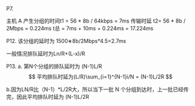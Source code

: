 P7.

主机 A 产生分组的时间t1 = 56 * 8b / 64kbps = 7ms
传输时延 t2= 56 * 8b / 2Mbps = 0.224ms
t总 = 7ms + 10ms + 0.224ms = 17.224ms

P12.
该分组的延时为 1500∗8b/2Mbps*4.5=2.7ms

一般情况排队延时为Ln/R+(L-x)/R

P13.
a.
第N个分组的排队延时为 (N-1)L/R
$$
平均排队时延为(L/R)\sum_{i=1}^{N-1}i/N = (N-1)L/2R
$$


b.因为LN/R比（N-1）*L/2R大，所以当下一批 N 个分组到达时，上一批已经传完，因此平均排队时延为 (N-1)L/2R